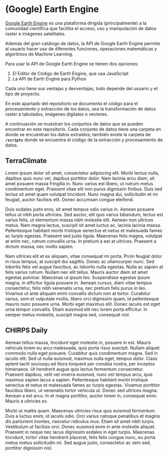 # (Google) Earth Engine

[Google Earth Engine]() es una plataforma dirigida (principalmente) a la comunidad científica que facilitia el acceso, uso y manipulación de datos raster e imágenes satelitales.

Además del gran catálogo de datos, la API de Google Earth Engine permite al usuario hacer uso de diferentes funciones, operaciones matemáticas y algoritmos de Machine Learning.

Para usar la API de Google Earth Engine se tienen dos opciones:

1. El Editor de Código de Earth Engine, que usa JavaScript
2. La API de Earth Engine para Python

Cada uno tiene sus ventajas y desventajas, todo depende del usuario y el tipo de proyecto.

En este apartado del repositorio se documenta el código para el procesamiento y extracción de los datos, sea la transformación de datos raster a tabulados, imágenes digitales o vectores.

A continuación se muestran los conjuntos de datos que se pueden encontrar en este repositorio. Cada conjunto de datos tiene una carpeta en donde se encuentran los datos extraídos; también existe la carpeta de **`/scripts`** donde se encuentra el código de la extracción y procesamiento de datos.

## TerraClimate

Lorem ipsum dolor sit amet, consectetur adipiscing elit. Morbi lectus nulla, dapibus quis nunc vel, dapibus porttitor dolor. Nam lacinia arcu diam, sit amet posuere massa fringilla in. Nunc varius est libero, ut rutrum metus condimentum eget. Praesent vitae elit non purus dignissim finibus. Duis sed lectus sit amet quam volutpat tincidunt. Nunc magna dui, sollicitudin et mi feugiat, auctor facilisis elit. Donec accumsan congue eleifend.

Duis sodales justo eros, sit amet tempus odio varius in. Aenean posuere tellus ut nibh porta ultricies. Sed auctor, elit quis varius bibendum, lectus est varius felis, ut elementum massa nibh molestie elit. Aenean non ultrices metus. Nam magna lectus, suscipit sit amet luctus ac, lacinia lacinia massa. Pellentesque habitant morbi tristique senectus et netus et malesuada fames ac turpis egestas. Praesent sed justo ligula. Maecenas felis magna, volutpat at enim nec, rutrum convallis urna. In pretium a est at ultrices. Praesent a dictum massa, nec mollis sapien.

Nam ultrices elit et ex aliquam, vitae consequat mi porta. Proin feugiat dolor in risus tempus, at suscipit dui sagittis. Donec ac ullamcorper nunc. Sed lobortis felis vel augue faucibus, ac lobortis nulla egestas. Nulla ac sapien at felis varius rutrum. Nullam nec elit tellus. Mauris auctor diam sit amet egestas pulvinar. Maecenas ut ipsum leo. Suspendisse egestas ipsum magna, in efficitur ligula posuere in. Aenean cursus, diam vitae tempus consectetur, felis nibh venenatis urna, nec pretium felis purus in leo. Vivamus ut ante aliquam enim convallis dictum non at tortor. Curabitur varius, sem et vulputate mollis, libero orci dignissim quam, id pellentesque mauris nunc posuere urna. Morbi eget maximus elit. Donec iaculis est eget urna tempor convallis. Etiam euismod elit nec lorem porta efficitur. In semper metus molestie, suscipit magna sed, consequat nisl.


## CHIRPS Daily

Aenean tellus massa, tincidunt eget molestie in, posuere in est. Mauris vehicula lorem eu arcu malesuada, quis porta risus suscipit. Nullam aliquet commodo nulla eget posuere. Curabitur quis condimentum magna. Sed in iaculis elit. Sed ut nulla euismod, maximus nulla eget, tempus dolor. Class aptent taciti sociosqu ad litora torquent per conubia nostra, per inceptos himenaeos. Ut hendrerit augue quis lectus fermentum consectetur. Praesent dapibus, velit vel viverra euismod, nunc est tempus arcu, quis maximus sapien lacus a sapien. Pellentesque habitant morbi tristique senectus et netus et malesuada fames ac turpis egestas. Vivamus porttitor faucibus libero, ut venenatis tortor vehicula ut. Donec sed ultrices magna. Aenean a est arcu. In et magna porttitor, auctor lorem in, consequat enim. Mauris a ultricies ex.

Morbi ut mattis quam. Maecenas ultricies risus quis euismod fermentum. Duis a luctus enim, id iaculis odio. Orci varius natoque penatibus et magnis dis parturient montes, nascetur ridiculus mus. Etiam sit amet nibh turpis. Vestibulum ut facilisis orci. Donec euismod enim in ante molestie aliquet. Praesent in neque nec lacus dignissim sodales in eget turpis. Maecenas tincidunt, tortor vitae hendrerit placerat, felis felis congue nunc, eu porta metus metus sollicitudin mi. Sed augue justo, consectetur ac sem sed, porttitor dignissim nisl.